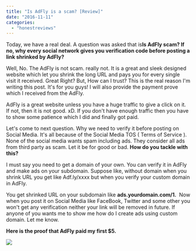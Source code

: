 ```yaml
---
title: "Is AdFly is a scam? [Review]"
date: "2016-11-11"
categories: 
  - "honestreviews"
---
```


Today, we have a real deal. A question was asked that is**Is AdFly scam? If no, why every social network gives you verification code before posting a link shrinked by AdFly?**

Well, No. The AdFly is not scam. really not. It is a great and sleek designed website which let you shrink the long URL and pays you for every single visit it received. Great Right? But, How can I trust? This is the real reason I'm writing this post. It's for you guys! I will also provide the payment prove which I received from the AdFly.

AdFly is a great website unless you have a huge traffic to give a click on it. If not, then it is not good. xD. If you don't have enough traffic then you have to show some patience which I did and finally got paid.

Let's come to next question. Why we need to verify it before posting on Social Media. It's all because of the Social Media TOS ( Terms of Service ). None of the social media wants spam including ads. They consider all ads from third party as scam. Let it be for good or bad. **How do you tackle with this?** 

I must say you need to get a domain of your own. You can verify it in AdFly and make ads on your subdomain. Suppose like, without domain when you shrink URL you get like Adf.ly/xxxx but when you verify your custom domain in AdFly.

You get shrinked URL on your subdomain like **ads.yourdomain.com/1.**  Now when you post it on Social Media like FaceBook, Twitter and some other you won't get any verification neither your link will be removed in future. If anyone of you wants me to show me how do I create ads using custom domain. Let me know.

**Here is the proof that AdFly paid my first $5.**

[![](posts/2016/11/images/Untitled.png)](https://4.bp.blogspot.com/-l5t9nr4SaPM/WCXSRbtqu-I/AAAAAAAADjE/D08zLjGw7Es50_0PxsHlORAIaJBpmty8ACLcB/s1600/Untitled.png)
